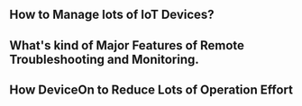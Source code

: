 ## How to Manage lots of IoT Devices?

## What's kind of Major Features of Remote Troubleshooting and Monitoring.

## How DeviceOn to Reduce Lots of Operation Effort
